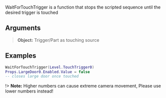 WaitForTouchTrigger is a function that stops the scripted sequence until the desired trigger is touched

## Arguments

> **Object:** Trigger/Part as touching source

## Examples

```lua
WaitForTouchTrigger(Level.TouchTrigger0)
Props.LargeDoor0.Enabled.Value = false
-- closes large door once touched
```

!> **Note:** Higher numbers can cause extreme camera movement, Please use lower numbers instead!
